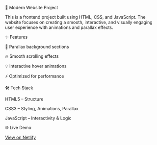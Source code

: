🚀 Modern Website Project

This is a frontend project built using HTML, CSS, and JavaScript.
The website focuses on creating a smooth, interactive, and visually engaging user experience with animations and parallax effects.

✨ Features

🌌 Parallax background sections

🔥 Smooth scrolling effects

💡 Interactive hover animations

⚡ Optimized for performance

🛠️ Tech Stack

HTML5 – Structure

CSS3 – Styling, Animations, Parallax

JavaScript  – Interactivity & Logic

🌐 Live Demo

 [View on Netlify](https://parallax-site-42.netlify.app)  
